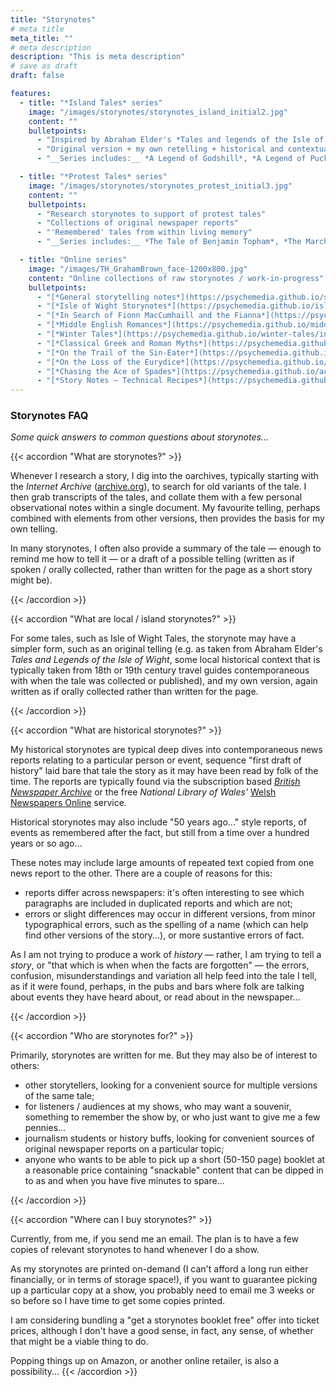 ```yaml
---
title: "Storynotes"
# meta title
meta_title: ""
# meta description
description: "This is meta description"
# save as draft
draft: false

features:
  - title: "*Island Tales* series"
    image: "/images/storynotes/storynotes_island_initial2.jpg"
    content: ""
    bulletpoints:
      - "Inspired by Abraham Elder's *Tales and legends of the Isle of Wight*"
      - "Original version + my own retelling + historical and contextual notes"
      - "__Series includes:__ *A Legend of Godshill*, *A Legend of Puckaster Cove*"

  - title: "*Protest Tales* series"
    image: "/images/storynotes/storynotes_protest_initial3.jpg"
    content: ""
    bulletpoints:
      - "Research storynotes to support of protest tales"
      - "Collections of original newspaper reports"
      - "'Remembered' tales from within living memory"
      - "__Series includes:__ *The Tale of Benjamin Topham*, *The March of the Blanketeers*, *Folly at Folly Hall*"

  - title: "Online series"
    image: "/images/TH_GrahamBrown_face-1200x800.jpg"
    content: "Online collections of raw storynotes / work-in-progress"
    bulletpoints:
      - "[*General storytelling notes*](https://psychemedia.github.io/storytelling-notes/preface.html)"
      - "[*Isle of Wight Storynotes*](https://psychemedia.github.io/island-storynotes/preface.html)"
      - "[*In Search of Fionn MacCumhaill and the Fianna*](https://psychemedia.github.io/finn-resources/preface.html)"
      - "[*Middle English Romances*](https://psychemedia.github.io/middle-english-romances/preface.html)"
      - "[*Winter Tales*](https://psychemedia.github.io/winter-tales/intro.html)"
      - "[*Classical Greek and Roman Myths*](https://psychemedia.github.io/classical-roman-and-greek-myths/)"
      - "[*On the Trail of the Sin-Eater*](https://psychemedia.github.io/sin-eater-resources/)"
      - "[*On the Loss of the Eurydice*](https://psychemedia.github.io/eurydice-resources/)"
      - "[*Chasing the Ace of Spades*](https://psychemedia.github.io/ace-of-spades-devilish-tales/preface.html)"
      - "[*Story Notes – Technical Recipes*](https://psychemedia.github.io/storynotes/)"
---
```


### Storynotes FAQ

*Some quick answers to common questions about storynotes...*

{{< accordion "What are storynotes?" >}}

Whenever I research a story, I dig into the oarchives, typically starting with the *Internet Archive* ([archive.org](https://archive.org)), to search for old variants of the tale. I then grab transcripts of the tales, and collate them with a few personal observational notes within a single document. My favourite telling, perhaps combined with elements from other versions, then provides the basis for my own telling.

In many storynotes, I often also provide a summary of the tale — enough to remind me how to tell it — or a draft of a possible telling (written as if spoken / orally collected, rather than written for the page as a short story might be).

{{< /accordion >}}

{{< accordion "What are local / island storynotes?" >}}

For some tales, such as Isle of Wight Tales, the storynote may have a simpler form, such as an original telling (e.g. as taken from Abraham Elder's *Tales and Legends of the Isle of Wight*, some local historical context that is typically taken from 18th or 19th century travel guides contemporaneous with when the tale was collected or published), and my own version, again written as if orally collected rather than written for the page.

{{< /accordion >}}


{{< accordion "What are historical storynotes?" >}}

My historical storynotes are typical deep dives into contemporaneous news reports relating to a particular person or event, sequence "first draft of history" laid bare that tale the story as it may have been read by folk of the time. The reports are typically found via the subscription based [*British Newspaper Archive*](https://britishnewspaperarchive.co.uk/) or the free *National Library of Wales'* [Welsh Newspapers Online](https://newspapers.library.wales/) service.

Historical storynotes may also include "50 years ago..." style reports, of events as remembered after the fact, but still from a time over a hundred years or so ago...

These notes may include large amounts of repeated text copied from one news report to the other. There are a couple of reasons for this:

- reports differ across newspapers: it's often interesting to see which paragraphs are included in duplicated reports and which are not;
- errors or slight differences may occur in different versions, from minor typographical errors, such as the spelling of a name (which can help find other versions of the story...), or more sustantive errors of fact.

As I am not trying to produce a work of *history* — rather, I am trying to tell a *story*, or "that which is when when the facts are forgotten" — the errors, confusion, misunderstandings and variation all help feed into the tale I tell, as if it were found, perhaps, in the pubs and bars where folk are talking about events they have heard about, or read about in the newspaper...

{{< /accordion >}}

{{< accordion "Who are storynotes for?" >}}

Primarily, storynotes are written for me. But they may also be of interest to others:

- other storytellers, looking for a convenient source for multiple versions of the same tale;
- for listeners / audiences at my shows, who may want a souvenir, something to remember the show by, or who just want to give me a few pennies...
- journalism students or history buffs, looking for convenient sources of original newspaper reports on a particular topic;
- anyone who wants to be able to pick up a short (50-150 page) booklet at a reasonable price containing "snackable" content that can be dipped in to as and when you have five minutes to spare...

{{< /accordion >}}

{{< accordion "Where can I buy storynotes?" >}}

Currently, from me, if you send me an email. The plan is to have a few copies of relevant storynotes to hand whenever I do a show.

As my storynotes are printed on-demand (I can't afford a long run either financially, or in terms of storage space!), if you want to guarantee picking up a particular copy at a show, you probably need to email me 3 weeks or so before so I have time to get some copies printed.

I am considering bundling a "get a storynotes booklet free" offer into ticket prices, although I don't have a good sense, in fact, any sense, of whether that might be a viable thing to do. 

Popping things up on Amazon, or another online retailer, is also a possibility...
{{< /accordion >}}

